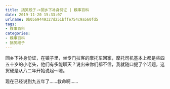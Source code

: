 ```yaml
---
title: 搞笑段子->回乡下补身份证 | 糗事百科
date: 2019-11-20 15:33:07
urlname: 0b0569449327d251bffe754c9a560fd5
tags: 
- 糗事百科
categories:
- 糗事百科
- 搞笑段子
---
```

回乡下补身份证，在镇子里，坐专门拉客的摩托车回家，摩托司机基本上都是些四五十岁的小老头，他们有多能聊天？说出来你们都不信，我就随口提了个话题，这货硬是从八二年开始说起～嗯。

现在已经说到九五年了……救命啊……


